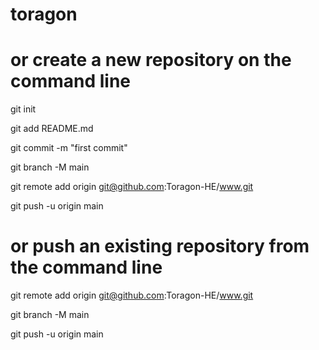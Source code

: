 # toragon

# or create a new repository on the command line

git init

git add README.md

git commit -m "first commit"

git branch -M main

git remote add origin git@github.com:Toragon-HE/www.git

git push -u origin main

# or push an existing repository from the command line
 
git remote add origin git@github.com:Toragon-HE/www.git

git branch -M main

git push -u origin main
